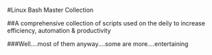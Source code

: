 #Linux Bash Master Collection

##A comprehensive collection of scripts used on the deily to increase efficiency, automation & productivity

###Well....most of them anyway....some are more....entertaining
